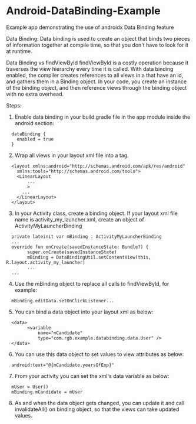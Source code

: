 # Android-DataBinding-Example
Example app demonstrating the use of androidx Data Binding feature 

Data Binding:
Data binding is used to create an object that binds two pieces of information together at compile time, so that you don't have to look for it at runtime.

Data Binding vs findViewById
findViewById is a costly operation because it traverses the view hierarchy every time it is called.
With data binding enabled, the compiler creates references to all views in a <layout> that have an id, and gathers them in a Binding object.
In your code, you create an instance of the binding object, and then reference views through the binding object with no extra overhead.

Steps:
1. Enable data binding in your build.gradle file in the app module inside the android section:
```
  dataBinding {
    enabled = true
  }
```
2. Wrap all views in your layout xml file into a <layout> tag.
```
  <layout xmlns:android="http://schemas.android.com/apk/res/android"
    xmlns:tools="http://schemas.android.com/tools">
    <LinearLayout
        ...
        >
      ...
    </LinearLayout>
  </layout>
```
3. In your Activity class, create a binding object. If your layout xml file name is activity_my_launcher.xml, create an object of ActivityMyLauncherBinding
```
  private lateinit var mBinding : ActivityMyLauncherBinding
  ...
  override fun onCreate(savedInstanceState: Bundle?) {
        super.onCreate(savedInstanceState)
        mBinding = DataBindingUtil.setContentView(this, R.layout.activity_my_launcher)
        ...
  ...
```
4. Use the mBinding object to replace all calls to findViewById, for example:
```
  mBinding.editData.setOnClickListener...
```
5. You can bind a data object into your layout xml as below:
```
  <data>
        <variable
            name="mCandidate"
            type="com.rgb.example.databinding.data.User" />
  </data>
```
6. You can use this data object to set values to view attributes as below:
```
  android:text="@{mCandidate.yearsOfExp}"
```
7. From your activity you can set the xml's data variable as below:
```
  mUser = User()
  mBinding.mCandidate = mUser
```
8. As and when the data object gets changed, you can update it and call invalidateAll() on binding object, so that the views can take updated values.
